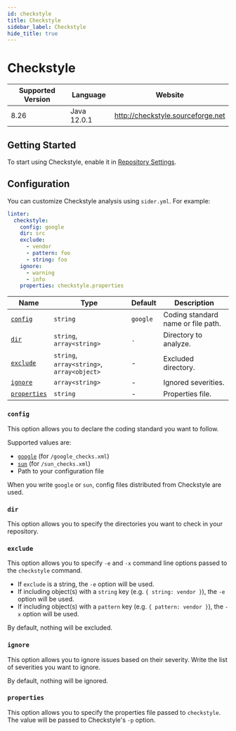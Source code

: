 ```yaml
---
id: checkstyle
title: Checkstyle
sidebar_label: Checkstyle
hide_title: true
---
```


# Checkstyle

| Supported Version | Language    | Website                           |
| ----------------- | ----------- | --------------------------------- |
| 8.26              | Java 12.0.1 | http://checkstyle.sourceforge.net |

## Getting Started

To start using Checkstyle, enable it in [Repository Settings](../../getting-started/repository-settings.md).

## Configuration

You can customize Checkstyle analysis using `sider.yml`. For example:

```yaml
linter:
  checkstyle:
    config: google
    dir: src
    exclude:
      - vendor
      - pattern: foo
      - string: foo
    ignore:
      - warning
      - info
    properties: checkstyle.properties
```

| Name                        | Type                                       | Default  | Description                        |
| --------------------------- | ------------------------------------------ | -------- | ---------------------------------- |
| [`config`](#config)         | `string`                                   | `google` | Coding standard name or file path. |
| [`dir`](#dir)               | `string`, `array<string>`                  | `.`      | Directory to analyze.              |
| [`exclude`](#exclude)       | `string`, `array<string>`, `array<object>` | -        | Excluded directory.                |
| [`ignore`](#ignore)         | `array<string>`                            | -        | Ignored severities.                |
| [`properties`](#properties) | `string`                                   | -        | Properties file.                   |

### `config`

This option allows you to declare the coding standard you want to follow.

Supported values are:

- [`google`](https://checkstyle.sourceforge.io/google_style.html) (for `/google_checks.xml`)
- [`sun`](https://checkstyle.sourceforge.io/sun_style.html) (for `/sun_checks.xml`)
- Path to your configuration file

When you write `google` or `sun`, config files distributed from Checkstyle are used.

### `dir`

This option allows you to specify the directories you want to check in your repository.

### `exclude`

This option allows you to specify `-e` and `-x` command line options passed to the `checkstyle` command.

- If `exclude` is a string, the `-e` option will be used.
- If including object(s) with a `string` key (e.g. `{ string: vendor }`), the `-e` option will be used.
- If including object(s) with a `pattern` key (e.g. `{ pattern: vendor }`), the `-x` option will be used.

By default, nothing will be excluded.

### `ignore`

This option allows you to ignore issues based on their severity. Write the list of severities you want to ignore.

By default, nothing will be ignored.

### `properties`

This option allows you to specify the properties file passed to `checkstyle`. The value will be passed to Checkstyle's `-p` option.
